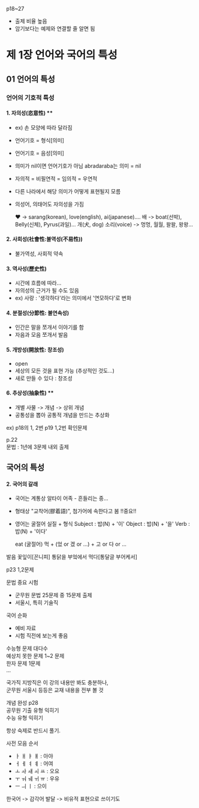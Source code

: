 p18~27

 - 출제 비율 높음
 - 암기보다는 예제와 연결할 줄 알면 됨

# 제 1장 언어와 국어의 특성
## 01 언어의 특성

### 언어의 기호적 특성
 #### 1. 자의성(恣意性) **
   - ex) 손 모양에 따라 달라짐 
   - 언어기호 = 형식[의미]
   - 언어기호 = 음성[의미] 
   - 의미가 nil이면 언어기호가 아님
     abradaraba는 의미 = nil
   

  - 자의적 = 비필연적 = 임의적 = 우연적
  - 다른 나라에서 해당 의미가 어떻게 표현될지 모름
  - 의성어, 의태어도 자의성을 가짐

     ♥ -> sarang(korean), love(english), ai(japanese)....
     배 -> boat(선박), Belly(신체), Pyrus(과일)...
     개(犬, dog) 소리(voice) -> 멍멍, 월월, 왈왈, 왕왕...
    
 #### 2. 사회성(社會性:불역성(不易性)) 
   - 불가역성, 사회적 약속

 #### 3. 역사성(歷史性)
   - 시간에 흐름에 따라...
   - 자의성의 근거가 될 수도 있음
   - ex) 사랑 : '생각하다'라는 의미에서 '연모하다'로 변화

 #### 4. 분절성(分節性: 불연속성)
   - 인간은 말을 쪼개서 이야기를 함
   - 자음과 모음 쪼개서 발음

 #### 5. 개방성(開放性: 창조성)
  - open 
  - 세상의 모든 것을 표현 가능 (추상적인 것도...)
  - 새로 만들 수 있다 : 창조성

 #### 6. 추상성(抽象性) **
  - 개별 사물 -> 개념 -> 상위 개념
  - 공통성을 뽑아 공통적 개념을 만드는 추상화

ex) p18의 1, 2번 p19 1,2번 확인문제   

p.22   
문법 : 1년에 3문제 내외 출제   
## 국어의 특성

 #### 2. 국어의 갈래
  - 국어는 계통상 알타이 어족  - 흔들리는 중...
  - 형태상 "교착어(膠着語)", 첨가어에 속한다고 봄 !!중요!!
  - 영어는 굴절어
  실질 + 형식
      Subject : 밥(N) + '이' 
      Object : 밥(N) + '을'
      Verb : 밥(N) + '이다'

      eat (굴절어)
      먹 + (었 or 겠 or ...) + 고 or 다 or ...   

  발음 
     꽃잎이[꼰니피]
     통닭을 부엌에서 먹다[통달글 부어케서]

p23 1,2문제

문법 중요 시험  
  - 군무원 문법 25문제 중 15문제 출제   
  - 서울시, 특히 기술직

국어 순화
  - 예비 자료
  - 시험 직전에 보는게 좋음

수능형 문제 대다수   
예상치 못한 문제 1~2 문제   
한자 문제 1문제   
...   

국가직 지방직은 이 강의 내용만 봐도 충분하나,   
군무원 서울시 등등은 교재 내용을 전부 볼 것

개념 완성 p28    
공무원 기출 유형 익히기        
수능 유형 익히기    

항상 숙제로 반드시 풀기.


사전 모음 순서
  -  ㅏ ㅐ ㅑ ㅒ    : 아야
  -  ㅓ ㅔ ㅕ ㅖ    : 어여
  -  ㅗ ㅘ ㅙ ㅚ ㅛ : 오요
  -  ㅜ ㅝ ㅞ ㅟ ㅠ : 우유 
  -  ㅡ ㅢ ㅣ       : 으이

한국어 -> 감각어 발달 -> 비유적 표현으로 쓰이기도